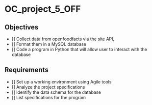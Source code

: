# OC_project_5_OFF

## Objectives
- [] Collect data from openfoodfacts via the site API,
- [] Format them in a MySQL database
- [] Code a program in Python that will allow user to interact with the database

## Requirements
- [] Set up a working environment using Agile tools
- [] Analyze the project specifications 
- [] Identify the data schema for the database
- [] List specifications for the program

